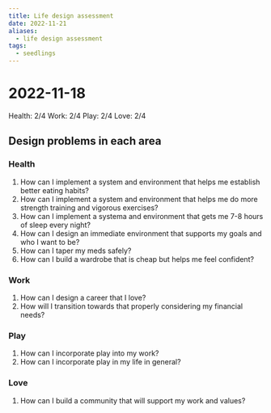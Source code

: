```yaml
---
title: Life design assessment
date: 2022-11-21
aliases:
  - life design assessment
tags:
  - seedlings
---
```

# 2022-11-18

Health: 2/4
Work: 2/4
Play: 2/4
Love: 2/4

## Design problems in each area

### Health

1. How can I implement a system and environment that helps me establish better eating habits?
2. How can I implement a system and environment that helps me do more strength training and vigorous exercises?
3. How can I implement a systema and environment that gets me 7-8 hours of sleep every night?
4. How can I design an immediate environment that supports my goals and who I want to be?
5. How can I taper my meds safely?
6. How can I build a wardrobe that is cheap but helps me feel confident?

### Work

1. How can I design a career that I love?
2. How will I transition towards that properly considering my financial needs?

### Play

1. How can I incorporate play into my work?
2. How can I incorporate play in my life in general?

### Love

1. How can I build a community that will support my work and values?